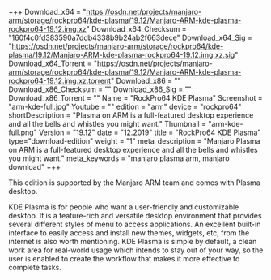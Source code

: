 +++
Download_x64 = "https://osdn.net/projects/manjaro-arm/storage/rockpro64/kde-plasma/19.12/Manjaro-ARM-kde-plasma-rockpro64-19.12.img.xz"
Download_x64_Checksum = "160f4c0fd383590a7ddb4338b9b24ab2f663dece"
Download_x64_Sig = "https://osdn.net/projects/manjaro-arm/storage/rockpro64/kde-plasma/19.12/Manjaro-ARM-kde-plasma-rockpro64-19.12.img.xz.sig"
Download_x64_Torrent = "https://osdn.net/projects/manjaro-arm/storage/rockpro64/kde-plasma/19.12/Manjaro-ARM-kde-plasma-rockpro64-19.12.img.xz.torrent"
Download_x86 = ""
Download_x86_Checksum = ""
Download_x86_Sig = ""
Download_x86_Torrent = ""
Name = "RockPro64 KDE Plasma"
Screenshot = "arm-kde-full.jpg"
Youtube = ""
edition = "arm"
device = "rockpro64"
shortDescription = "Plasma on ARM is a full-featured desktop experience and all the bells and whistles you might want."
Thumbnail = "arm-kde-full.png"
Version = "19.12"
date = "12.2019"
title = "RockPro64 KDE Plasma"
type="download-edition"
weight = "1"
meta_description = "Manjaro Plasma on ARM is a full-featured desktop experience and all the bells and whistles you might want."
meta_keywords = "manjaro plasma arm, manjaro download"
+++

This edition is supported by the Manjaro ARM team and comes with Plasma desktop.

KDE Plasma is for people who want a user-friendly and customizable desktop. It is a feature-rich and versatile desktop environment that provides several different styles of menu to access applications. An excellent built-in interface to easily access and install new themes, widgets, etc, from the internet is also worth mentioning. KDE Plasma is simple by default, a clean work area for real-world usage which intends to stay out of your way, so the user is enabled to create the workflow that makes it more effective to complete tasks.
